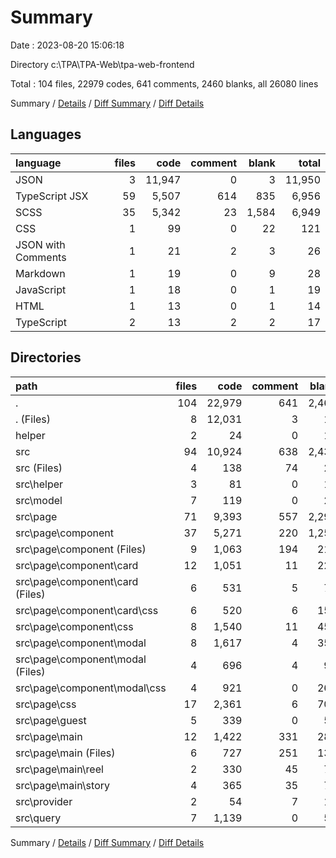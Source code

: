 # Summary

Date : 2023-08-20 15:06:18

Directory c:\\TPA\\TPA-Web\\tpa-web-frontend

Total : 104 files,  22979 codes, 641 comments, 2460 blanks, all 26080 lines

Summary / [Details](details.md) / [Diff Summary](diff.md) / [Diff Details](diff-details.md)

## Languages
| language | files | code | comment | blank | total |
| :--- | ---: | ---: | ---: | ---: | ---: |
| JSON | 3 | 11,947 | 0 | 3 | 11,950 |
| TypeScript JSX | 59 | 5,507 | 614 | 835 | 6,956 |
| SCSS | 35 | 5,342 | 23 | 1,584 | 6,949 |
| CSS | 1 | 99 | 0 | 22 | 121 |
| JSON with Comments | 1 | 21 | 2 | 3 | 26 |
| Markdown | 1 | 19 | 0 | 9 | 28 |
| JavaScript | 1 | 18 | 0 | 1 | 19 |
| HTML | 1 | 13 | 0 | 1 | 14 |
| TypeScript | 2 | 13 | 2 | 2 | 17 |

## Directories
| path | files | code | comment | blank | total |
| :--- | ---: | ---: | ---: | ---: | ---: |
| . | 104 | 22,979 | 641 | 2,460 | 26,080 |
| . (Files) | 8 | 12,031 | 3 | 18 | 12,052 |
| helper | 2 | 24 | 0 | 11 | 35 |
| src | 94 | 10,924 | 638 | 2,431 | 13,993 |
| src (Files) | 4 | 138 | 74 | 26 | 238 |
| src\\helper | 3 | 81 | 0 | 16 | 97 |
| src\\model | 7 | 119 | 0 | 21 | 140 |
| src\\page | 71 | 9,393 | 557 | 2,297 | 12,247 |
| src\\page\\component | 37 | 5,271 | 220 | 1,255 | 6,746 |
| src\\page\\component (Files) | 9 | 1,063 | 194 | 218 | 1,475 |
| src\\page\\component\\card | 12 | 1,051 | 11 | 223 | 1,285 |
| src\\page\\component\\card (Files) | 6 | 531 | 5 | 70 | 606 |
| src\\page\\component\\card\\css | 6 | 520 | 6 | 153 | 679 |
| src\\page\\component\\css | 8 | 1,540 | 11 | 457 | 2,008 |
| src\\page\\component\\modal | 8 | 1,617 | 4 | 357 | 1,978 |
| src\\page\\component\\modal (Files) | 4 | 696 | 4 | 91 | 791 |
| src\\page\\component\\modal\\css | 4 | 921 | 0 | 266 | 1,187 |
| src\\page\\css | 17 | 2,361 | 6 | 708 | 3,075 |
| src\\page\\guest | 5 | 339 | 0 | 53 | 392 |
| src\\page\\main | 12 | 1,422 | 331 | 281 | 2,034 |
| src\\page\\main (Files) | 6 | 727 | 251 | 134 | 1,112 |
| src\\page\\main\\reel | 2 | 330 | 45 | 70 | 445 |
| src\\page\\main\\story | 4 | 365 | 35 | 77 | 477 |
| src\\provider | 2 | 54 | 7 | 12 | 73 |
| src\\query | 7 | 1,139 | 0 | 59 | 1,198 |

Summary / [Details](details.md) / [Diff Summary](diff.md) / [Diff Details](diff-details.md)
